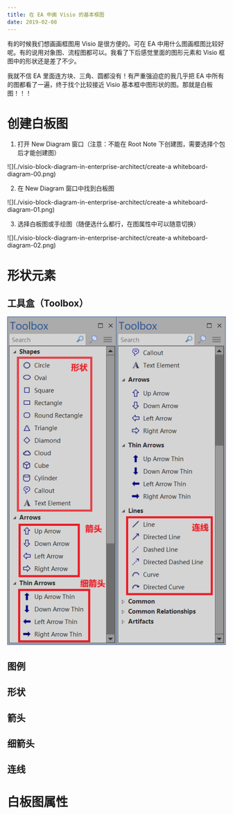 ```yaml
---
title: 在 EA 中画 Visio 的基本框图
date: 2019-02-08
---
```


有的时候我们想画画框图用 Visio 是很方便的。可在 EA 中用什么图画框图比较好呢。有的说用对象图、流程图都可以。我看了下后感觉里面的图形元素和 Visio 框图中的形状还是差了不少。

我就不信 EA 里面连方块、三角、圆都没有！有严重强迫症的我几乎把 EA 中所有的图都看了一遍，终于找个比较接近 Visio 基本框中图形状的图。那就是白板图！！！

# 创建白板图

1. 打开 New Diagram 窗口（注意：不能在 Root Note 下创建图，需要选择个包后才能创建图）

![](./visio-block-diagram-in-enterprise-architect/create-a whiteboard-diagram-00.png)

2. 在 New Diagram 窗口中找到白板图

![](./visio-block-diagram-in-enterprise-architect/create-a whiteboard-diagram-01.png)

3. 选择白板图或手绘图（随便选什么都行，在图属性中可以随意切换）

![](./visio-block-diagram-in-enterprise-architect/create-a whiteboard-diagram-02.png)

# 形状元素

## 工具盒（Toolbox）

![EA 白板图的形状、箭头、连线](./visio-block-diagram-in-enterprise-architect/ea-whiteboard-diagram-toolbox.png)

## 图例

## 形状

## 箭头

## 细箭头

## 连线

# 白板图属性

